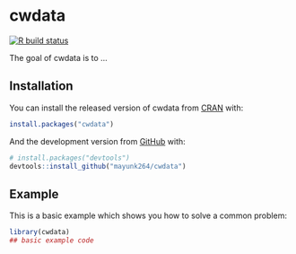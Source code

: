 
<!-- README.md is generated from README.Rmd. Please edit that file -->

# cwdata

<!-- badges: start -->

[![R build
status](https://github.com/mayunk264/cwdata/workflows/R-CMD-check/badge.svg)](https://github.com/mayunk264/cwdata/actions)
<!-- badges: end -->

The goal of cwdata is to …

## Installation

You can install the released version of cwdata from
[CRAN](https://CRAN.R-project.org) with:

``` r
install.packages("cwdata")
```

And the development version from [GitHub](https://github.com/) with:

``` r
# install.packages("devtools")
devtools::install_github("mayunk264/cwdata")
```

## Example

This is a basic example which shows you how to solve a common problem:

``` r
library(cwdata)
## basic example code
```

